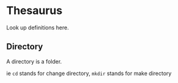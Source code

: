 # Thesaurus
Look up definitions here.

## Directory
A directory is a folder.

ie `cd` stands for change directory, `mkdir` stands for make directory

